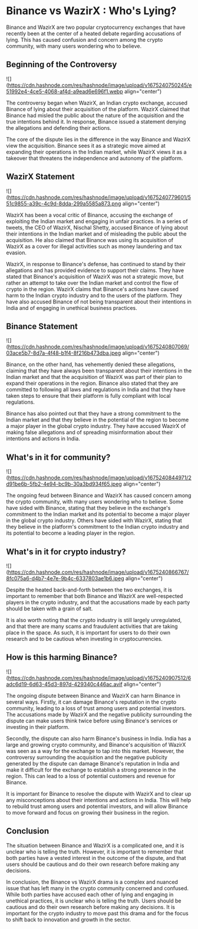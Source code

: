 # Binance vs WazirX : Who's Lying?

Binance and WazirX are two popular cryptocurrency exchanges that have recently been at the center of a heated debate regarding accusations of lying. This has caused confusion and concern among the crypto community, with many users wondering who to believe.

## Beginning of the Controversy

![](https://cdn.hashnode.com/res/hashnode/image/upload/v1675240750245/e51992e4-4ce5-4068-af4d-a9ead6e696f1.webp align="center")

The controversy began when WazirX, an Indian crypto exchange, accused Binance of lying about their acquisition of the platform. WazirX claimed that Binance had misled the public about the nature of the acquisition and the true intentions behind it. In response, Binance issued a statement denying the allegations and defending their actions.

The core of the dispute lies in the difference in the way Binance and WazirX view the acquisition. Binance sees it as a strategic move aimed at expanding their operations in the Indian market, while WazirX views it as a takeover that threatens the independence and autonomy of the platform.

## WazirX Statement

![](https://cdn.hashnode.com/res/hashnode/image/upload/v1675240779601/551c9855-a39c-4c9d-8dda-299a5585a873.png align="center")

WazirX has been a vocal critic of Binance, accusing the exchange of exploiting the Indian market and engaging in unfair practices. In a series of tweets, the CEO of WazirX, Nischal Shetty, accused Binance of lying about their intentions in the Indian market and of misleading the public about the acquisition. He also claimed that Binance was using its acquisition of WazirX as a cover for illegal activities such as money laundering and tax evasion.

WazirX, in response to Binance's defense, has continued to stand by their allegations and has provided evidence to support their claims. They have stated that Binance's acquisition of WazirX was not a strategic move, but rather an attempt to take over the Indian market and control the flow of crypto in the region. WazirX claims that Binance's actions have caused harm to the Indian crypto industry and to the users of the platform. They have also accused Binance of not being transparent about their intentions in India and of engaging in unethical business practices.

## Binance Statement

![](https://cdn.hashnode.com/res/hashnode/image/upload/v1675240807069/03ace5b7-8d7a-4f48-b1f4-8f216b473dba.jpeg align="center")

Binance, on the other hand, has vehemently denied these allegations, claiming that they have always been transparent about their intentions in the Indian market and that the acquisition of WazirX was part of their plan to expand their operations in the region. Binance also stated that they are committed to following all laws and regulations in India and that they have taken steps to ensure that their platform is fully compliant with local regulations.

Binance has also pointed out that they have a strong commitment to the Indian market and that they believe in the potential of the region to become a major player in the global crypto industry. They have accused WazirX of making false allegations and of spreading misinformation about their intentions and actions in India.

## What's in it for community?

![](https://cdn.hashnode.com/res/hashnode/image/upload/v1675240844971/2d91be6b-5fb2-4e94-bc9b-30a3bd934f65.jpeg align="center")

The ongoing feud between Binance and WazirX has caused concern among the crypto community, with many users wondering who to believe. Some have sided with Binance, stating that they believe in the exchange's commitment to the Indian market and its potential to become a major player in the global crypto industry. Others have sided with WazirX, stating that they believe in the platform's commitment to the Indian crypto industry and its potential to become a leading player in the region.

## What's in it for crypto industry?

![](https://cdn.hashnode.com/res/hashnode/image/upload/v1675240866767/8fc075a6-d4b7-4e7e-9b4c-6337803ae1b6.jpeg align="center")

Despite the heated back-and-forth between the two exchanges, it is important to remember that both Binance and WazirX are well-respected players in the crypto industry, and that the accusations made by each party should be taken with a grain of salt.

It is also worth noting that the crypto industry is still largely unregulated, and that there are many scams and fraudulent activities that are taking place in the space. As such, it is important for users to do their own research and to be cautious when investing in cryptocurrencies.

## How is this harming Binance?

![](https://cdn.hashnode.com/res/hashnode/image/upload/v1675240907512/6adc6d19-6d63-45d3-897d-429340c446ac.avif align="center")

The ongoing dispute between Binance and WazirX can harm Binance in several ways. Firstly, it can damage Binance's reputation in the crypto community, leading to a loss of trust among users and potential investors. The accusations made by WazirX and the negative publicity surrounding the dispute can make users think twice before using Binance's services or investing in their platform.

Secondly, the dispute can also harm Binance's business in India. India has a large and growing crypto community, and Binance's acquisition of WazirX was seen as a way for the exchange to tap into this market. However, the controversy surrounding the acquisition and the negative publicity generated by the dispute can damage Binance's reputation in India and make it difficult for the exchange to establish a strong presence in the region. This can lead to a loss of potential customers and revenue for Binance.

It is important for Binance to resolve the dispute with WazirX and to clear up any misconceptions about their intentions and actions in India. This will help to rebuild trust among users and potential investors, and will allow Binance to move forward and focus on growing their business in the region.

## Conclusion

The situation between Binance and WazirX is a complicated one, and it is unclear who is telling the truth. However, it is important to remember that both parties have a vested interest in the outcome of the dispute, and that users should be cautious and do their own research before making any decisions.

In conclusion, the Binance vs WazirX drama is a complex and nuanced issue that has left many in the crypto community concerned and confused. While both parties have accused each other of lying and engaging in unethical practices, it is unclear who is telling the truth. Users should be cautious and do their own research before making any decisions. It is important for the crypto industry to move past this drama and for the focus to shift back to innovation and growth in the sector.